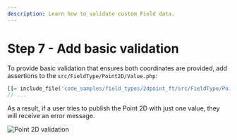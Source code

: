 ```yaml
---
description: Learn how to validate custom Field data.
---
```


# Step 7 - Add basic validation

To provide basic validation that ensures both coordinates are provided, add assertions to the `src/FieldType/Point2D/Value.php`:

```php
[[= include_file('code_samples/field_types/2dpoint_ft/src/FieldType/Point2D/Value.php', 6, 23) =]]
// ...
```

As a result, if a user tries to publish the Point 2D with just one value, they will receive an error message.

![Point 2D validation](point2d_validation.png)
